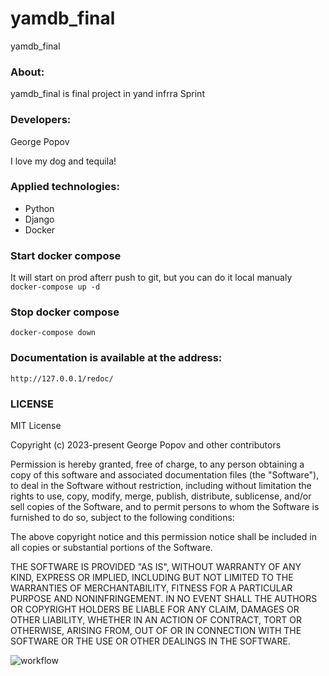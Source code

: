 # yamdb_final
yamdb_final

### About:
yamdb_final is final project in yand infrra Sprint

### Developers:
George Popov

I love my dog and tequila!

### Applied technologies:
- Python
- Django
- Docker

### Start docker compose

It will start on prod afterr push to git, but you can do it local manualy
`docker-compose up -d `

### Stop docker compose
`docker-compose down `

### Documentation is available at the address:
`http://127.0.0.1/redoc/`

### LICENSE

MIT License

Copyright (c) 2023-present George Popov and other contributors

Permission is hereby granted, free of charge, to any person obtaining
a copy of this software and associated documentation files (the
"Software"), to deal in the Software without restriction, including
without limitation the rights to use, copy, modify, merge, publish,
distribute, sublicense, and/or sell copies of the Software, and to
permit persons to whom the Software is furnished to do so, subject to
the following conditions:

The above copyright notice and this permission notice shall be
included in all copies or substantial portions of the Software.

THE SOFTWARE IS PROVIDED "AS IS", WITHOUT WARRANTY OF ANY KIND,
EXPRESS OR IMPLIED, INCLUDING BUT NOT LIMITED TO THE WARRANTIES OF
MERCHANTABILITY, FITNESS FOR A PARTICULAR PURPOSE AND
NONINFRINGEMENT. IN NO EVENT SHALL THE AUTHORS OR COPYRIGHT HOLDERS BE
LIABLE FOR ANY CLAIM, DAMAGES OR OTHER LIABILITY, WHETHER IN AN ACTION
OF CONTRACT, TORT OR OTHERWISE, ARISING FROM, OUT OF OR IN CONNECTION
WITH THE SOFTWARE OR THE USE OR OTHER DEALINGS IN THE SOFTWARE.

![workflow](https://github.com/Georrgeee/yamdb_final/actions/workflows/yamdb_workflow.yml/badge.svg)